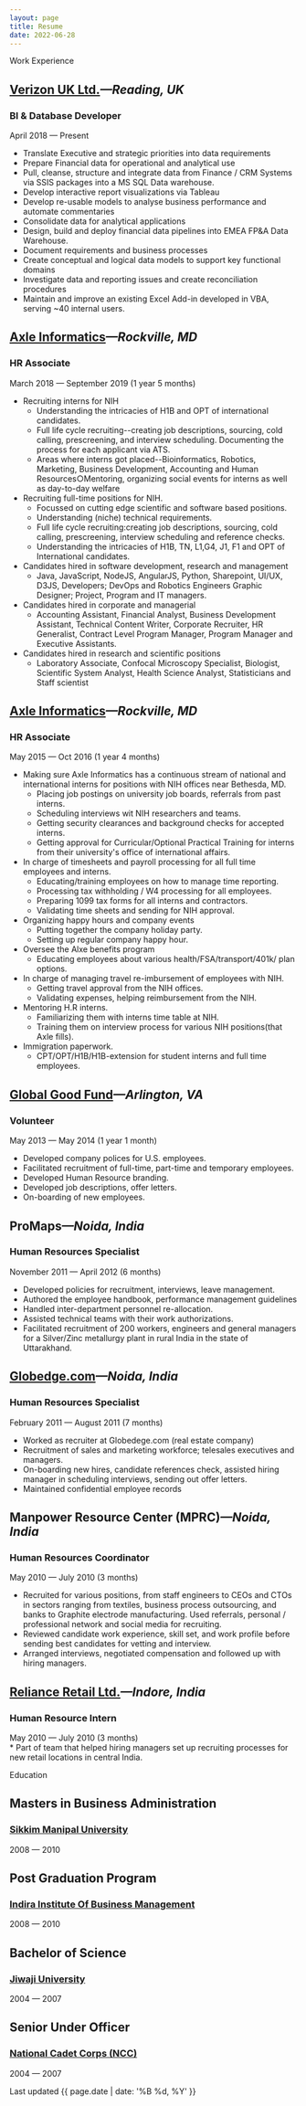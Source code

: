 ```yaml
---
layout: page
title: Resume
date: 2022-06-28
---
```


<p class="message">Work Experience</p>

<h2><a href="https://www.verizon.com/business/">Verizon UK Ltd.</a><cite class="job-location">&mdash;Reading, UK</cite></h2>
<h3 class="job-title">BI & Database Developer</h3>
<div class="post-date">April 2018 &mdash; Present</div>

 * 	Translate Executive and strategic priorities into data requirements 
 * Prepare Financial data for operational and analytical use 
 * Pull, cleanse, structure and integrate data from Finance / CRM Systems via SSIS packages into a MS SQL Data warehouse.
 * 	Develop interactive report visualizations via Tableau
 * 	Develop re-usable models to analyse business performance and automate commentaries 
 * Consolidate data for analytical applications 
 * 	Design, build and deploy financial data pipelines into EMEA FP&A Data Warehouse. 
 * 	Document requirements and business processes 
 * 	Create conceptual and logical data models to support key functional domains 
 * Investigate data and reporting issues and create reconciliation procedures
 * Maintain and improve an existing Excel Add-in developed in VBA, serving ~40 internal users. 

 
<h2><a href="http://axleinfo.com">Axle Informatics</a><cite class="job-location">&mdash;Rockville, MD</cite></h2>
<h3 class="job-title">HR Associate</h3>
<div class="post-date">March 2018 &mdash; September 2019 (1 year 5 months)</div>

* Recruiting interns for NIH
  * Understanding the intricacies of H1B and OPT of international candidates.
  * Full life cycle recruiting--creating job descriptions, sourcing, cold calling, prescreening, and interview scheduling. Documenting the process for each applicant via ATS.
  * Areas where interns got placed--Bioinformatics, Robotics, Marketing, Business Development, Accounting and Human Resources○Mentoring, organizing social events for interns as well as day-to-day welfare
* Recruiting full-time positions for NIH.
  * Focussed on cutting edge scientific and software based positions.
  * Understanding (niche) technical requirements.
  * Full life cycle recruiting:creating job descriptions, sourcing, cold calling, prescreening, interview scheduling and reference checks.
  * Understanding the intricacies of H1B, TN, L1,G4, J1, F1 and OPT of International candidates.
* Candidates hired in software development, research and management
   * Java, JavaScript, NodeJS, AngularJS, Python, Sharepoint, UI/UX, D3JS, Developers; DevOps and Robotics Engineers Graphic Designer; Project, Program and IT managers.
* Candidates hired in corporate and managerial
   * Accounting Assistant, Financial Analyst, Business Development Assistant, Technical Content Writer, Corporate Recruiter, HR Generalist, Contract Level Program Manager, Program Manager and Executive Assistants.
* Candidates hired in research and scientific positions
   * Laboratory Associate, Confocal Microscopy Specialist, Biologist, Scientific System Analyst, Health Science Analyst, Statisticians and Staff scientist

<h2><a href="http://axleinfo.com">Axle Informatics</a><cite class="job-location">&mdash;Rockville, MD</cite></h2>
<h3 class="job-title">HR Associate</h3>
<div class="post-date">May 2015 &mdash; Oct 2016 (1 year 4 months)</div>

* Making sure Axle Informatics has a continuous stream of national and international interns for positions with NIH offices near Bethesda, MD.
  * Placing job postings on university job boards, referrals from past interns.
  * Scheduling interviews wit NIH researchers and teams.
  * Getting security clearances and background checks for accepted interns.
  * Getting approval for Curricular/Optional Practical Training for interns from their university's office of international affairs.
* In charge of timesheets and payroll processing for all full time employees and interns.
  * Educating/training employees on how to manage time reporting.
  * Processing tax withholding / W4 processing for all employees.
  * Preparing 1099 tax forms for all interns and contractors.
  * Validating time sheets and sending for NIH approval.
* Organizing happy hours and company events
  * Putting together the company holiday party.
  * Setting up regular company happy hour.
* Oversee the Alxe benefits program
  * Educating employees about various health/FSA/transport/401k/ plan options.
* In charge of managing travel re-imbursement of employees with NIH.
  * Getting travel approval from the NIH offices.
  * Validating expenses, helping reimbursement from the NIH.
* Mentoring H.R interns.
  * Familiarizing them with interns time table at NIH.
  * Training them on interview process for various NIH positions(that Axle fills).
* Immigration paperwork.
  * CPT/OPT/H1B/H1B-extension for student interns and full time employees.
 
<h2><a href="http://globalgoodfund.org">Global Good Fund</a><cite class="job-location">&mdash;Arlington, VA</cite></h2>
<h3 class="job-title">Volunteer</h3>
<div class="post-date">May 2013 &mdash; May 2014 (1 year 1 month)</div>

* Developed company polices for U.S. employees.
* Facilitated recruitment of full-time, part-time and temporary employees.
* Developed Human Resource branding.
* Developed job descriptions, offer letters.
* On-boarding of new employees.

## ProMaps<cite class="job-location">&mdash;Noida, India</cite>
<h3 class="job-title">Human Resources Specialist</h3>
<div class="post-date">November 2011 &mdash;  April 2012 (6 months)</div>

* Developed policies for recruitment, interviews, leave management.
* Authored the employee handbook, performance management guidelines
* Handled inter-department personnel re-allocation.
* Assisted technical teams with their work authorizations.
* Facilitated recruitment of 200 workers, engineers and general managers for a Silver/Zinc metallurgy plant in rural India in the state of Uttarakhand.

## [Globedge.com](https://www.linkedin.com/company/globedge-com)<cite class="job-location">&mdash;Noida, India</cite>
<h3 class="job-title">Human Resources Specialist</h3>
<div class="post-date">February 2011 &mdash;  August 2011 (7 months)</div>

* Worked as recruiter at Globedege.com (real estate company)
* Recruitment of sales and marketing workforce; telesales executives and managers.
* On-boarding new hires, candidate references check, assisted hiring manager in scheduling interviews, sending out offer letters.
* Maintained confidential employee records

## Manpower Resource Center (MPRC)<cite class="job-location">&mdash;Noida, India</cite>
<h3 class="job-title">Human Resources Coordinator</h3>
<div class="post-date">May 2010 &mdash; July 2010 (3 months)</div>

* Recruited for various positions, from staff engineers to CEOs and CTOs in sectors ranging from textiles, business process outsourcing, and banks to Graphite electrode manufacturing. Used referrals, personal / professional network and social media for recruiting.
* Reviewed candidate work experience, skill set, and work profile before sending best candidates for vetting and interview.
* Arranged interviews, negotiated compensation and followed up with hiring managers.

<h2><a href="http://www.ril.com/OurBusinesses/Retail.aspx">Reliance Retail Ltd.</a><cite class="job-location">&mdash;Indore, India</cite></h2>
<h3 class="job-title">Human Resource Intern</h3>
<div class="post-date">May 2010 &mdash; July 2010 (3 months)</div>
* Part of team that helped hiring managers set up recruiting processes for new retail locations in central India.

<p class="message">Education</p>

## Masters in Business Administration
<h3 class="job-title"><a href="http://smu.edu.in">Sikkim Manipal University</a></h3>
<div class="post-date">2008 &mdash; 2010</div>

## Post Graduation Program
<h3 class="job-title"><a href="http://indiraiimp.edu.in">Indira Institute Of Business Management</a></h3>
<div class="post-date">2008 &mdash; 2010</div>

## Bachelor of Science
<h3 class="job-title"><a href="http://www.jiwaji.edu">Jiwaji University</a></h3>
<div class="post-date">2004 &mdash; 2007</div>

## Senior Under Officer 
<h3 class="job-title"><a href="http://nccindia.nic.in">National Cadet Corps (NCC)</a></h3>
<div class="post-date">2004 &mdash; 2007</div>

<div class="related">
<p class="footnote">Last updated {{  page.date | date: '%B %d, %Y' }}</p>
</div>
